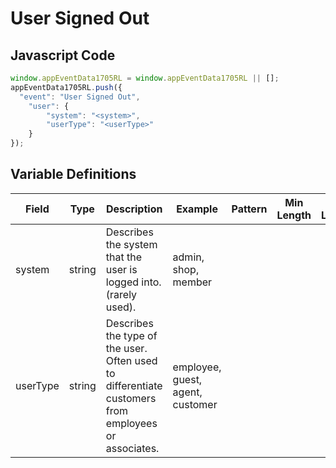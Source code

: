 # User Signed Out

### 

## Javascript Code
```js
window.appEventData1705RL = window.appEventData1705RL || [];
appEventData1705RL.push({
  "event": "User Signed Out",
    "user": {
        "system": "<system>",
        "userType": "<userType>"
    }
});
```

## Variable Definitions

|Field|Type|Description|Example|Pattern|Min Length|Max Length|Minimum|Maximum|Multiple Of|
| --- | --- | --- | --- | --- | --- | --- | --- | --- | --- |
|system|string|Describes the system that the user is logged into.  \(rarely used\). |admin, shop, member|||||||
|userType|string|Describes the type of the user.  Often used to differentiate customers from employees or associates. |employee, guest, agent, customer|||||||
